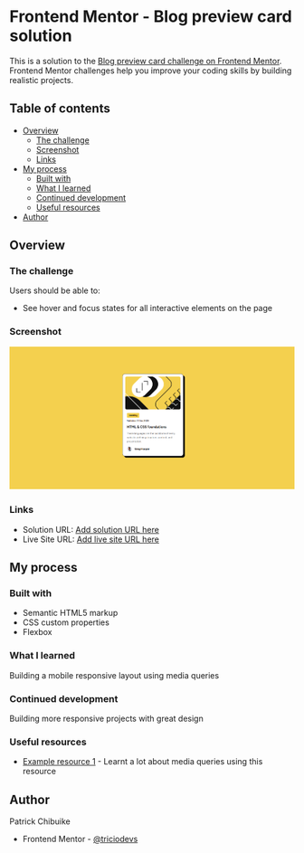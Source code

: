 # Frontend Mentor - Blog preview card solution

This is a solution to the [Blog preview card challenge on Frontend Mentor](https://www.frontendmentor.io/challenges/blog-preview-card-ckPaj01IcS). Frontend Mentor challenges help you improve your coding skills by building realistic projects. 

## Table of contents

- [Overview](#overview)
  - [The challenge](#the-challenge)
  - [Screenshot](#screenshot)
  - [Links](#links)
- [My process](#my-process)
  - [Built with](#built-with)
  - [What I learned](#what-i-learned)
  - [Continued development](#continued-development)
  - [Useful resources](#useful-resources)
- [Author](#author)




## Overview

### The challenge

Users should be able to:

- See hover and focus states for all interactive elements on the page

### Screenshot

![](./Screenshot%202025-05-26%20190710.png)


### Links

- Solution URL: [Add solution URL here](https://your-solution-url.com)
- Live Site URL: [Add live site URL here]([https://your-live-site-url.com](https://triciodevs.github.io/FM-Challenge-2/))

## My process

### Built with

- Semantic HTML5 markup
- CSS custom properties
- Flexbox




### What I learned

Building a mobile responsive layout using media queries 




### Continued development
 Building more responsive projects with great design

### Useful resources

- [Example resource 1](https://developer.mozilla.org/en-US/docs/Web/CSS/CSS_media_queries/Using_media_queries) - Learnt a lot about media queries using this resource 



## Author

  Patrick Chibuike
- Frontend Mentor - [@triciodevs](https://www.frontendmentor.io/profile/triciodevs)







